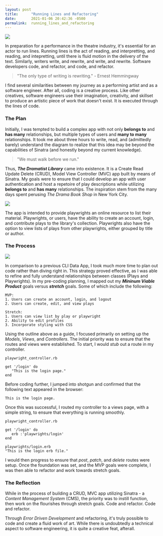 ```yaml
---
layout: post
title:      "Running Lines and Refactoring"
date:       2021-01-06 20:42:36 -0500
permalink:  running_lines_and_refactoring
---
```


![](https://howtodrama.com/wp-content/uploads/2019/02/audience-auditorium-back-view-713149-1080x675.jpg)

In preparation for a performance in the theatre industry, it's essential for an actor to run lines. Running lines is the act of reading, and interpretting, and reading, and intepretting, until there is fluid motion in the delivery of the text. Similarly, writers write, and rewrite, and write, and rewrite. Software developers code, and refactor, and code, and refactor.

> "The only type of writing is rewriting." - Ernest Hemmingway

I find several similarities between my journey as a performing artist and as a software engineer. After all, coding is a creative process. Like other creatives, software engineers use their imagination, creativity, and skillset to produce an artistic piece of work that doesn't exist. It is executed through the lines of code.

### The Plan

Initially, I was tempted to build a complex app with not only **belongs to** and **has many** relationships, but multiple types of users and **many to many** relationships. It took me about three hours to write, read, and (admittedly barely) understand the diagram to realize that this idea may be beyond the capabilities of Sinatra (and honestly beyond my current knowledge).

> "We must walk before we run."

Thus, ***The Dramatist Library*** came into existence. It is a Create Read Update Delete (CRUD), Model View Controller (MVC) app built by means of Sinatra. My goals were to ensure that I could develop an app with user authentication and host a repetoire of play descriptions while utilizing  **belongs to** and **has many** relationships. The inspiration stem from the many days spent perusing *The Drama Book Shop* in New York City. 

![](https://3.bp.blogspot.com/-V5GAOPTapZc/XL0TrgYPrzI/AAAAAAABNb0/rWlr4oyLr_MruqgbBkSCxqJSC68o0hhUQCLcBGAs/s1600/photo.jpg)

The app is intended to provide playwrights an online resource to list their material. Playwrights, or users, have the ability to create an account, login, and contribute plays to the library's collection. Playwrights also have the option to view lists of plays from other playwrights, either grouped by title or author.

### The Process

![](https://i.cbc.ca/1.3473565.1489087511!/fileImage/httpImage/image.jpg_gen/derivatives/16x9_780/programming-code.jpg)

In comparison to a previous CLI Data App, I took much more time to plan out code rather than diving right in. This strategy proved effective, as I was able to refine and fully understand relationships between classes (Plays and Playwrights). In my pre-coding planning, I mapped out my ***Mininum Viable Product*** goals versus ***stretch*** goals. Some of which include the following:

```
MVP: 
1. Users can create an account, login, and logout
2. Users can create, edit, and view plays

Stretch: 
1. Users can view list by play or playwright
2. Ability to edit profiles
3. Incorporate styling with CSS
```

Using the outline above as a guide, I focused primarily on setting up the *Models*, *Views*, and *Controllers*. The initial priority was to ensure that the routes and views were established. To start, I would *stub* out a route in my controller.

```
playwright_controller.rb

get '/login' do
   "This is the login page."
end
```

Before coding further, I jumped into shotgun and confirmed that the following text appeared in the browser:

```
This is the login page.
```

Once this was successful, I routed my controller to a views page, with a simple string, to ensure that everything is running smoothly.

```
playwright_controller.rb

get '/login' do
   erb :'playwrights/login'
end

playwrights/login.erb
"This is the login erb file."
```

I would then progress to ensure that *post*, *patch*, and *delete* routes were setup. Once the foundation was set, and the MVP goals were complete, I was then able to refactor and work towards stretch goals. 

### The Reflection

While in the process of building a CRUD, MVC app utilizing Sinatra - a *Content Management System* (CMS), the priority was to instill function, then work on the flourishes through stretch goals. Code and refactor. Code and refactor.

Through *Error Driven Development* and refactoring, it's truly possible to code and create a fluid work of art. While there is undoubtedly a technical aspect to software engineering, it is quite a creative feat, afterall. 

